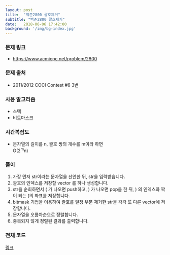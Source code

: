 ```yaml
---
layout: post
title:  "백준2800 괄호제거"
subtitle: "백준2800 괄호제거"
date:   2018-06-06 17:42:00
background: '/img/bg-index.jpg'
---
```


### 문제 링크
* https://www.acmicpc.net/problem/2800

### 문제 출처
* 2011/2012 COCI Contest #6 3번

### 사용 알고리즘
* 스택
* 비트마스크

### 시간복잡도
* 문자열의 길이를 n, 괄호 쌍의 개수를 m이라 하면<br>
O(2<sup>m</sup>n)

### 풀이
1. 가장 먼저 str이라는 문자열을 선언한 뒤, str을 입력받습니다.
2. 괄호의 인덱스를 저장할 vector 를 하나 생성합니다.
3. str을 순회하면서 ( 가 나오면 push하고, ) 가 나오면 pop을 한 뒤, ) 의 인덱스와 짝이 되는 (의 좌표를 저장합니다.
4. bitmask 기법을 이용하여 괄호를 일정 부분 제거한 str을 각각 또 다른 vector에 저장합니다.
5. 문자열을 오름차순으로 정렬합니다.
6. 중복되지 않게 정렬된 결과를 출력합니다.

### 전체 코드
<a href = "https://github.com/justiceHui/BOJ/blob/master/COCI/2800.cpp">링크</a>
